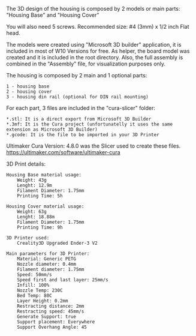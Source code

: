 The 3D design of the housing is composed by 2 models or main parts:
	"Housing Base" and "Housing Cover" 

You will also need 5 screws. Recommended size: #4 (3mm) x 1/2 inch Flat head.

The models were created using "Microsoft 3D builder" application, it is included in most of W10 Versions for free.
	As helper, the board model was created and it is included in the root directory.
	Also, the full assembly is combined in the "Assembly" file, for visualization purposes only.

The housing is composed by 2 main and 1 optional parts:
	
	1 - housing base
	2 - housing cover
	3 - housing din rail (optional for DIN rail mounting)
		
For each part, 3 files are included in the "cura-slicer" folder:

	*.stl: It is a direct export from Microsoft 3D Builder
	*.3mf: It is the Cura project (unfortunatelly it uses the same extension as Microsoft 3D Builder) 
	*.gcode: It is the file to be imported in your 3D Printer

Ultimaker Cura Version: 4.8.0 was the Slicer used to create these files.
	<https://ultimaker.com/software/ultimaker-cura>

3D Print details:

	Housing Base material usage:
		Weight: 43g
		Lenght: 12.9m 
		Filament Diameter: 1.75mm
		Printing Time: 5h

	Housing Cover material usage:
		Weight: 63g
		Lenght: 18.88m 
		Filament Diameter: 1.75mm
		Printing Time: 9h

	3D Printer used:
		Creality3D Upgraded Ender-3 V2

	Main parameters for 3D Printer:
		Material: Generic PETG
		Nozzle diameter: 0.4mm
		Filament diameter: 1.75mm
		Speed: 50mm/s
		Speed first and last layer: 25mm/s
		Infill: 100%
		Nozzle Temp: 230C
		Bed Temp: 80C
		Layer Height: 0.2mm
		Restracting distance: 2mm
		Restracting speed: 45mm/s
		Generate Support: true 
		Support placement: Everywhere 
		Support Overhang Angle: 45


